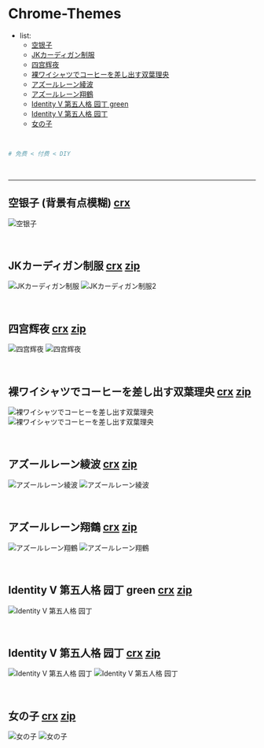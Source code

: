 # Chrome-Themes

- list:
  + [空银子](https://github.com/evilH2O2/Chrome-Themes#%E7%A9%BA%E9%93%B6%E5%AD%90-%E8%83%8C%E6%99%AF%E6%9C%89%E7%82%B9%E6%A8%A1%E7%B3%8A-crx)
  + [JKカーディガン制服](https://github.com/evilH2O2/Chrome-Themes#jk%E3%82%AB%E3%83%BC%E3%83%87%E3%82%A3%E3%82%AC%E3%83%B3%E5%88%B6%E6%9C%8D-crx-zip)
  + [四宫辉夜](https://github.com/evilH2O2/Chrome-Themes#%E5%9B%9B%E5%AE%AB%E8%BE%89%E5%A4%9C-crx-zip)
  + [裸ワイシャツでコーヒーを差し出す双葉理央](https://github.com/evilH2O2/Chrome-Themes#%E8%A3%B8%E3%83%AF%E3%82%A4%E3%82%B7%E3%83%A3%E3%83%84%E3%81%A7%E3%82%B3%E3%83%BC%E3%83%92%E3%83%BC%E3%82%92%E5%B7%AE%E3%81%97%E5%87%BA%E3%81%99%E5%8F%8C%E8%91%89%E7%90%86%E5%A4%AE-crx-zip)
  + [アズールレーン綾波](https://github.com/evilH2O2/Chrome-Themes#%E3%82%A2%E3%82%BA%E3%83%BC%E3%83%AB%E3%83%AC%E3%83%BC%E3%83%B3%E7%B6%BE%E6%B3%A2-crx-zip)
  + [アズールレーン翔鶴](https://github.com/evilH2O2/Chrome-Themes#%E3%82%A2%E3%82%BA%E3%83%BC%E3%83%AB%E3%83%AC%E3%83%BC%E3%83%B3%E7%BF%94%E9%B6%B4-crx-zip)
  + [Identity V 第五人格 园丁 green](https://github.com/evilH2O2/Chrome-Themes#identity-v-%E7%AC%AC%E4%BA%94%E4%BA%BA%E6%A0%BC-%E5%9B%AD%E4%B8%81-green-crx-zip)
  + [Identity V 第五人格 园丁](https://github.com/evilH2O2/Chrome-Themes#identity-v-%E7%AC%AC%E4%BA%94%E4%BA%BA%E6%A0%BC-%E5%9B%AD%E4%B8%81-crx-zip)
  + [女の子]()
  
<br>
  
``` bash
# 免费 < 付费 < DIY
```
 
<br>

---

## 空银子 (背景有点模糊) [crx](https://github.com/evilH2O2/Chrome-Themes/blob/master/Themes/%E7%A9%BA%E9%93%B6%E5%AD%90.crx)
![空银子](https://github.com/evilH2O2/Chrome-Themes/blob/master/previews/%E7%A9%BA%E9%93%B6%E5%AD%90.png)

<br>

## JKカーディガン制服 [crx](https://github.com/evilH2O2/Chrome-Themes/blob/master/Themes/JK%E3%82%AB%E3%83%BC%E3%83%87%E3%82%A3%E3%82%AC%E3%83%B3%E5%88%B6%E6%9C%8D.crx) [zip](https://github.com/evilH2O2/Chrome-Themes/blob/master/zip/JK%E3%82%AB%E3%83%BC%E3%83%87%E3%82%A3%E3%82%AC%E3%83%B3%E5%88%B6%E6%9C%8D.zip)
![JKカーディガン制服](https://github.com/evilH2O2/Chrome-Themes/blob/master/previews/JK%E3%82%AB%E3%83%BC%E3%83%87%E3%82%A3%E3%82%AC%E3%83%B3%E5%88%B6%E6%9C%8D.png)
![JKカーディガン制服2](https://github.com/evilH2O2/Chrome-Themes/blob/master/previews/JK%E3%82%AB%E3%83%BC%E3%83%87%E3%82%A3%E3%82%AC%E3%83%B3%E5%88%B6%E6%9C%8D2.png)

<br>

## 四宫辉夜 [crx](https://github.com/evilH2O2/Chrome-Themes/blob/master/Themes/%E5%9B%9B%E5%AE%AB%E8%BE%89%E5%A4%9C.crx) [zip](https://github.com/evilH2O2/Chrome-Themes/blob/master/zip/%E5%9B%9B%E5%AE%AB%E8%BE%89%E5%A4%9C.zip)
![四宫辉夜](https://github.com/evilH2O2/Chrome-Themes/blob/master/previews/%E5%9B%9B%E5%AE%AB%E8%BE%89%E5%A4%9C.png)
![四宫辉夜](https://github.com/evilH2O2/Chrome-Themes/blob/master/previews/%E5%9B%9B%E5%AE%AB%E8%BE%89%E5%A4%9C2.png)

<br>

## 裸ワイシャツでコーヒーを差し出す双葉理央 [crx](https://github.com/evilH2O2/Chrome-Themes/blob/master/Themes/%E8%A3%B8%E3%83%AF%E3%82%A4%E3%82%B7%E3%83%A3%E3%83%84%E3%81%A7%E3%82%B3%E3%83%BC%E3%83%92%E3%83%BC%E3%82%92%E5%B7%AE%E3%81%97%E5%87%BA%E3%81%99%E5%8F%8C%E8%91%89%E7%90%86%E5%A4%AE.crx) [zip](https://github.com/evilH2O2/Chrome-Themes/blob/master/zip/%E8%A3%B8%E3%83%AF%E3%82%A4%E3%82%B7%E3%83%A3%E3%83%84%E3%81%A7%E3%82%B3%E3%83%BC%E3%83%92%E3%83%BC%E3%82%92%E5%B7%AE%E3%81%97%E5%87%BA%E3%81%99%E5%8F%8C%E8%91%89%E7%90%86%E5%A4%AE.zip)
![裸ワイシャツでコーヒーを差し出す双葉理央](https://github.com/evilH2O2/Chrome-Themes/blob/master/previews/%E8%A3%B8%E3%83%AF%E3%82%A4%E3%82%B7%E3%83%A3%E3%83%84%E3%81%A7%E3%82%B3%E3%83%BC%E3%83%92%E3%83%BC%E3%82%92%E5%B7%AE%E3%81%97%E5%87%BA%E3%81%99%E5%8F%8C%E8%91%89%E7%90%86%E5%A4%AE.png)
![裸ワイシャツでコーヒーを差し出す双葉理央](https://github.com/evilH2O2/Chrome-Themes/blob/master/previews/%E8%A3%B8%E3%83%AF%E3%82%A4%E3%82%B7%E3%83%A3%E3%83%84%E3%81%A7%E3%82%B3%E3%83%BC%E3%83%92%E3%83%BC%E3%82%92%E5%B7%AE%E3%81%97%E5%87%BA%E3%81%99%E5%8F%8C%E8%91%89%E7%90%86%E5%A4%AE2.png)

<br>

## アズールレーン綾波 [crx](https://github.com/evilH2O2/Chrome-Themes/blob/master/Themes/%E3%82%A2%E3%82%BA%E3%83%BC%E3%83%AB%E3%83%AC%E3%83%BC%E3%83%B3%E7%B6%BE%E6%B3%A2.crx) [zip](https://github.com/evilH2O2/Chrome-Themes/blob/master/zip/%E3%82%A2%E3%82%BA%E3%83%BC%E3%83%AB%E3%83%AC%E3%83%BC%E3%83%B3%E7%B6%BE%E6%B3%A2.zip)
![アズールレーン綾波](https://github.com/evilH2O2/Chrome-Themes/blob/master/previews/%E3%82%A2%E3%82%BA%E3%83%BC%E3%83%AB%E3%83%AC%E3%83%BC%E3%83%B3%E7%B6%BE%E6%B3%A2.png)
![アズールレーン綾波](https://github.com/evilH2O2/Chrome-Themes/blob/master/previews/%E3%82%A2%E3%82%BA%E3%83%BC%E3%83%AB%E3%83%AC%E3%83%BC%E3%83%B3%E7%B6%BE%E6%B3%A22.png)

<br>

## アズールレーン翔鶴 [crx](https://github.com/evilH2O2/Chrome-Themes/blob/master/Themes/%E3%82%A2%E3%82%BA%E3%83%BC%E3%83%AB%E3%83%AC%E3%83%BC%E3%83%B3%E7%BF%94%E9%B6%B4.crx) [zip](https://github.com/evilH2O2/Chrome-Themes/blob/master/zip/%E3%82%A2%E3%82%BA%E3%83%BC%E3%83%AB%E3%83%AC%E3%83%BC%E3%83%B3%E7%BF%94%E9%B6%B4.zip)
![アズールレーン翔鶴](https://github.com/evilH2O2/Chrome-Themes/blob/master/previews/%E3%82%A2%E3%82%BA%E3%83%BC%E3%83%AB%E3%83%AC%E3%83%BC%E3%83%B3%E7%BF%94%E9%B6%B4.png)
![アズールレーン翔鶴](https://github.com/evilH2O2/Chrome-Themes/blob/master/previews/%E3%82%A2%E3%82%BA%E3%83%BC%E3%83%AB%E3%83%AC%E3%83%BC%E3%83%B3%E7%BF%94%E9%B6%B42.png)

<br>

## Identity V 第五人格 园丁 green [crx](https://github.com/evilH2O2/Chrome-Themes/blob/master/Themes/Identity%20V%20%E7%AC%AC%E4%BA%94%E4%BA%BA%E6%A0%BC%20%E5%9C%92%E4%B8%81%20green.crx) [zip](https://github.com/evilH2O2/Chrome-Themes/blob/master/zip/Identity%20V%20%E7%AC%AC%E4%BA%94%E4%BA%BA%E6%A0%BC%20%E5%9C%92%E4%B8%81%20green.zip)
![Identity V 第五人格 园丁](https://github.com/evilH2O2/Chrome-Themes/blob/master/previews/Identity%20V%20%E7%AC%AC%E4%BA%94%E4%BA%BA%E6%A0%BC%20%E5%9C%92%E4%B8%81%20green.png)

<br>

## Identity V 第五人格 园丁 [crx](https://github.com/evilH2O2/Chrome-Themes/blob/master/Themes/Identity%20V%20%E7%AC%AC%E4%BA%94%E4%BA%BA%E6%A0%BC%20%E5%9B%AD%E4%B8%81.crx) [zip](https://github.com/evilH2O2/Chrome-Themes/blob/master/zip/Identity%20V%20%E7%AC%AC%E4%BA%94%E4%BA%BA%E6%A0%BC%20%E5%9B%AD%E4%B8%81.zip)
![Identity V 第五人格 园丁](https://github.com/evilH2O2/Chrome-Themes/blob/master/previews/Identity%20V%20%E7%AC%AC%E4%BA%94%E4%BA%BA%E6%A0%BC%20%E5%9B%AD%E4%B8%81.png)
![Identity V 第五人格 园丁](https://github.com/evilH2O2/Chrome-Themes/blob/master/previews/Identity%20V%20%E7%AC%AC%E4%BA%94%E4%BA%BA%E6%A0%BC%20%E5%9B%AD%E4%B8%812.png)

<br>

## 女の子 [crx](https://github.com/evilH2O2/Chrome-Themes/blob/master/Themes/%E5%A5%B3%E3%81%AE%E5%AD%90.crx) [zip](https://github.com/evilH2O2/Chrome-Themes/blob/master/zip/%E5%A5%B3%E3%81%AE%E5%AD%90.zip)
![女の子](https://github.com/evilH2O2/Chrome-Themes/blob/master/previews/%E5%A5%B3%E3%81%AE%E5%AD%90.png)
![女の子](https://github.com/evilH2O2/Chrome-Themes/blob/master/previews/%E5%A5%B3%E3%81%AE%E5%AD%902.png)
